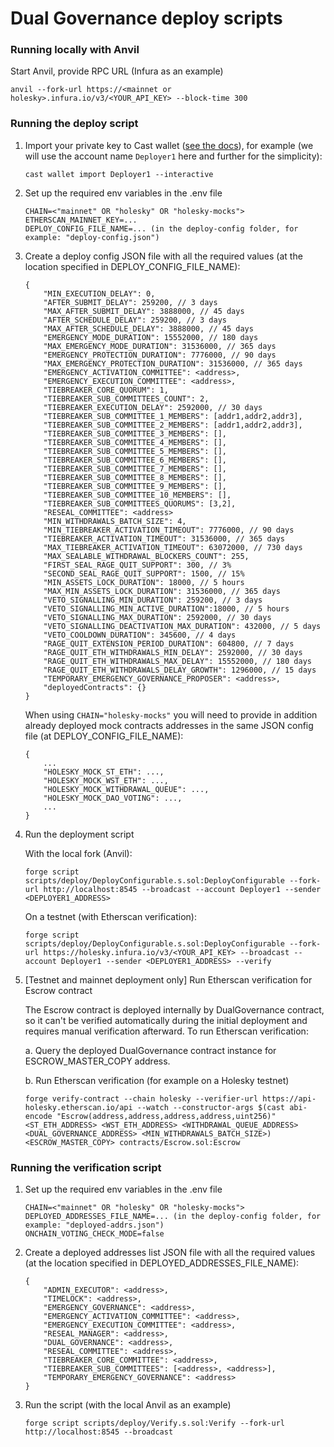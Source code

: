 # Dual Governance deploy scripts

### Running locally with Anvil

Start Anvil, provide RPC URL (Infura as an example)
```
anvil --fork-url https://<mainnet or holesky>.infura.io/v3/<YOUR_API_KEY> --block-time 300
```

### Running the deploy script

1. Import your private key to Cast wallet ([see the docs](https://book.getfoundry.sh/reference/cast/cast-wallet-import)), for example (we will use the account name `Deployer1` here and further for the simplicity):

    ```
    cast wallet import Deployer1 --interactive
    ```

2. Set up the required env variables in the .env file

    ```
    CHAIN=<"mainnet" OR "holesky" OR "holesky-mocks">
    ETHERSCAN_MAINNET_KEY=...
    DEPLOY_CONFIG_FILE_NAME=... (in the deploy-config folder, for example: "deploy-config.json")
    ```

3. Create a deploy config JSON file with all the required values (at the location specified in DEPLOY_CONFIG_FILE_NAME):
    ```
    {
        "MIN_EXECUTION_DELAY": 0,
        "AFTER_SUBMIT_DELAY": 259200, // 3 days
        "MAX_AFTER_SUBMIT_DELAY": 3888000, // 45 days
        "AFTER_SCHEDULE_DELAY": 259200, // 3 days
        "MAX_AFTER_SCHEDULE_DELAY": 3888000, // 45 days
        "EMERGENCY_MODE_DURATION": 15552000, // 180 days
        "MAX_EMERGENCY_MODE_DURATION": 31536000, // 365 days
        "EMERGENCY_PROTECTION_DURATION": 7776000, // 90 days
        "MAX_EMERGENCY_PROTECTION_DURATION": 31536000, // 365 days
        "EMERGENCY_ACTIVATION_COMMITTEE": <address>,
        "EMERGENCY_EXECUTION_COMMITTEE": <address>,
        "TIEBREAKER_CORE_QUORUM": 1,
        "TIEBREAKER_SUB_COMMITTEES_COUNT": 2,
        "TIEBREAKER_EXECUTION_DELAY": 2592000, // 30 days
        "TIEBREAKER_SUB_COMMITTEE_1_MEMBERS": [addr1,addr2,addr3],
        "TIEBREAKER_SUB_COMMITTEE_2_MEMBERS": [addr1,addr2,addr3],
        "TIEBREAKER_SUB_COMMITTEE_3_MEMBERS": [],
        "TIEBREAKER_SUB_COMMITTEE_4_MEMBERS": [],
        "TIEBREAKER_SUB_COMMITTEE_5_MEMBERS": [],
        "TIEBREAKER_SUB_COMMITTEE_6_MEMBERS": [],
        "TIEBREAKER_SUB_COMMITTEE_7_MEMBERS": [],
        "TIEBREAKER_SUB_COMMITTEE_8_MEMBERS": [],
        "TIEBREAKER_SUB_COMMITTEE_9_MEMBERS": [],
        "TIEBREAKER_SUB_COMMITTEE_10_MEMBERS": [],
        "TIEBREAKER_SUB_COMMITTEES_QUORUMS": [3,2],
        "RESEAL_COMMITTEE": <address>
        "MIN_WITHDRAWALS_BATCH_SIZE": 4,
        "MIN_TIEBREAKER_ACTIVATION_TIMEOUT": 7776000, // 90 days
        "TIEBREAKER_ACTIVATION_TIMEOUT": 31536000, // 365 days
        "MAX_TIEBREAKER_ACTIVATION_TIMEOUT": 63072000, // 730 days
        "MAX_SEALABLE_WITHDRAWAL_BLOCKERS_COUNT": 255,
        "FIRST_SEAL_RAGE_QUIT_SUPPORT": 300, // 3%
        "SECOND_SEAL_RAGE_QUIT_SUPPORT": 1500, // 15%
        "MIN_ASSETS_LOCK_DURATION": 18000, // 5 hours
        "MAX_MIN_ASSETS_LOCK_DURATION": 31536000, // 365 days
        "VETO_SIGNALLING_MIN_DURATION": 259200, // 3 days
        "VETO_SIGNALLING_MIN_ACTIVE_DURATION":18000, // 5 hours
        "VETO_SIGNALLING_MAX_DURATION": 2592000, // 30 days
        "VETO_SIGNALLING_DEACTIVATION_MAX_DURATION": 432000, // 5 days
        "VETO_COOLDOWN_DURATION": 345600, // 4 days
        "RAGE_QUIT_EXTENSION_PERIOD_DURATION": 604800, // 7 days
        "RAGE_QUIT_ETH_WITHDRAWALS_MIN_DELAY": 2592000, // 30 days
        "RAGE_QUIT_ETH_WITHDRAWALS_MAX_DELAY": 15552000, // 180 days
        "RAGE_QUIT_ETH_WITHDRAWALS_DELAY_GROWTH": 1296000, // 15 days
        "TEMPORARY_EMERGENCY_GOVERNANCE_PROPOSER": <address>,
        "deployedContracts": {}
    }
    ```

    When using `CHAIN="holesky-mocks"` you will need to provide in addition already deployed mock contracts addresses in the same JSON config file (at DEPLOY_CONFIG_FILE_NAME):
    
    ```
    {
        ...
        "HOLESKY_MOCK_ST_ETH": ...,
        "HOLESKY_MOCK_WST_ETH": ...,
        "HOLESKY_MOCK_WITHDRAWAL_QUEUE": ...,
        "HOLESKY_MOCK_DAO_VOTING": ...,
        ...
    }
    ```

4. Run the deployment script

    With the local fork (Anvil):
    ```
    forge script scripts/deploy/DeployConfigurable.s.sol:DeployConfigurable --fork-url http://localhost:8545 --broadcast --account Deployer1 --sender <DEPLOYER1_ADDRESS>
    ```

    On a testnet (with Etherscan verification):
    ```
    forge script scripts/deploy/DeployConfigurable.s.sol:DeployConfigurable --fork-url https://holesky.infura.io/v3/<YOUR_API_KEY> --broadcast --account Deployer1 --sender <DEPLOYER1_ADDRESS> --verify
    ```

5. [Testnet and mainnet deployment only] Run Etherscan verification for Escrow contract

    The Escrow contract is deployed internally by DualGovernance contract, so it can't be verified automatically during the initial deployment and requires manual verification afterward. To run Etherscan verification:

    a. Query the deployed DualGovernance contract instance for ESCROW_MASTER_COPY address.

    b. Run Etherscan verification (for example on a Holesky testnet)

    ```
    forge verify-contract --chain holesky --verifier-url https://api-holesky.etherscan.io/api --watch --constructor-args $(cast abi-encode "Escrow(address,address,address,address,uint256)" <ST_ETH_ADDRESS> <WST_ETH_ADDRESS> <WITHDRAWAL_QUEUE_ADDRESS> <DUAL_GOVERNANCE_ADDRESS> <MIN_WITHDRAWALS_BATCH_SIZE>) <ESCROW_MASTER_COPY> contracts/Escrow.sol:Escrow
    ```

### Running the verification script

1. Set up the required env variables in the .env file

    ```
    CHAIN=<"mainnet" OR "holesky" OR "holesky-mocks">
    DEPLOYED_ADDRESSES_FILE_NAME=... (in the deploy-config folder, for example: "deployed-addrs.json")
    ONCHAIN_VOTING_CHECK_MODE=false
    ```

2. Create a deployed addresses list JSON file with all the required values (at the location specified in DEPLOYED_ADDRESSES_FILE_NAME):

    ```
    {
        "ADMIN_EXECUTOR": <address>,
        "TIMELOCK": <address>,
        "EMERGENCY_GOVERNANCE": <address>,
        "EMERGENCY_ACTIVATION_COMMITTEE": <address>,
        "EMERGENCY_EXECUTION_COMMITTEE": <address>,
        "RESEAL_MANAGER": <address>,
        "DUAL_GOVERNANCE": <address>,
        "RESEAL_COMMITTEE": <address>,
        "TIEBREAKER_CORE_COMMITTEE": <address>,
        "TIEBREAKER_SUB_COMMITTEES": [<address>, <address>],
        "TEMPORARY_EMERGENCY_GOVERNANCE": <address>
    }
    ```

3. Run the script (with the local Anvil as an example)

    ```
    forge script scripts/deploy/Verify.s.sol:Verify --fork-url http://localhost:8545 --broadcast
    ```
